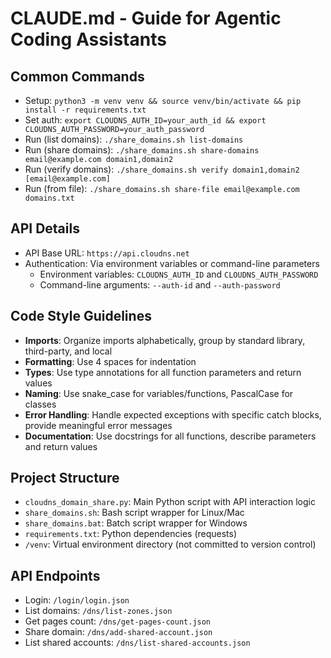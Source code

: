 # CLAUDE.md - Guide for Agentic Coding Assistants

## Common Commands
- Setup: `python3 -m venv venv && source venv/bin/activate && pip install -r requirements.txt`
- Set auth: `export CLOUDNS_AUTH_ID=your_auth_id && export CLOUDNS_AUTH_PASSWORD=your_auth_password`
- Run (list domains): `./share_domains.sh list-domains`
- Run (share domains): `./share_domains.sh share-domains email@example.com domain1,domain2`
- Run (verify domains): `./share_domains.sh verify domain1,domain2 [email@example.com]`
- Run (from file): `./share_domains.sh share-file email@example.com domains.txt`

## API Details
- API Base URL: `https://api.cloudns.net`
- Authentication: Via environment variables or command-line parameters
  - Environment variables: `CLOUDNS_AUTH_ID` and `CLOUDNS_AUTH_PASSWORD`
  - Command-line arguments: `--auth-id` and `--auth-password`

## Code Style Guidelines
- **Imports**: Organize imports alphabetically, group by standard library, third-party, and local
- **Formatting**: Use 4 spaces for indentation
- **Types**: Use type annotations for all function parameters and return values
- **Naming**: Use snake_case for variables/functions, PascalCase for classes
- **Error Handling**: Handle expected exceptions with specific catch blocks, provide meaningful error messages
- **Documentation**: Use docstrings for all functions, describe parameters and return values

## Project Structure
- `cloudns_domain_share.py`: Main Python script with API interaction logic
- `share_domains.sh`: Bash script wrapper for Linux/Mac
- `share_domains.bat`: Batch script wrapper for Windows
- `requirements.txt`: Python dependencies (requests)
- `/venv`: Virtual environment directory (not committed to version control)

## API Endpoints
- Login: `/login/login.json`
- List domains: `/dns/list-zones.json`
- Get pages count: `/dns/get-pages-count.json`
- Share domain: `/dns/add-shared-account.json`
- List shared accounts: `/dns/list-shared-accounts.json`